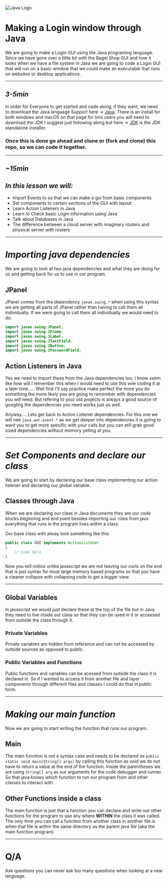 ![Java Logo](https://www.clipartkey.com/mpngs/m/107-1073107_java-programming-language-logo.png)
# Making a Login window through Java

We are going to make a Login GUI using the Java programing language. Since we have gone over a little bit with the Bagel Shop GUI and how it looks when we have a file system in Java we are going to code a Login GUI that will run on a basic window that we could make an executable that runs on websites or desktop applications.

***
## **_3-5min_**
In order for Everyone to get started and code along, if they want, we need to download the Java language Support here -> [Java](https://code.visualstudio.com/docs/languages/java).
There is an install for both windows and macOS on that page for linix users you will need to download the JDK I suggest just following along but here -> [JDK](https://www.oracle.com/java/technologies/javase-downloads.html) is the JDK standalone installer.

### Once this is done go ahead and clone or (fork and clone) this repo, so we can code it together.

---
## _~15min_

## **_In this lesson we will:_**
* Import Events to so that we can make a gui from basic components
* Set components to certain sections of the GUI with layout
* Learn Action Listeners in Java
* Learn to Check basic Login information using Java
* Talk about Databases in Java
* The difference between a cloud server with imaginary routers and physical server with routers

***
# **_Importing java dependencies_**
We are going to look at two java dependencies and what they are doing for us and getting back for us to use in our program.

## JPanel
JPanel comes from the dependency ```javax.swing.*``` when using this syntax we are getting all parts of JPanel rather than having to call them all individually. If we were going to call them all individually we would need to do:
```Java
import javax.swing.JPanel;
import javax.swing.JFrame;
import javax.swing.JLabel;
import javax.swing.JTextField;
import javax.swing.JButton;
import javax.swing.JPasswordField;
```

## Action Listeners in Java
Yes we need to import these from the Java dependencies too. I know seem like how will I remember this when I would need to use this wile coding it at a later time..... Well first I'll say practice make perfect the more you do something the more likely you are going to remember with dependencies you will need. But refering to your old projects is always a good source of googling the dependencies you need works just as well.

Anyway.... Lets get back to Action Listener dependencies. For this one we will nee ```java.awt.event.*``` as we get deeper into dependencies it is going to want you to get more specific with your calls but you can still grab good sized dependencies without memory yelling at you.

***

# **_Set Components and declare our class_**
We are going to start by declaring our base class implementing our action listener and declaring our global variable.

## Classes through Java
When we are declaring our class in Java documents they are our code blocks beginning and end point besides importing our roles from java everything that runs in the program lives within a class.

Our base class with alway look something like this:
```Java
public class GUI implements ActionListener 
{
    // Code Here
}
```
Now you will notice unlike javascript we are not leaving our curls on the end that is just syntax for most large memory based programs so that you have a cleaner collapse with collapsing code to get a bigger view.

---
## Global Variables
In javascript we would just declare these at the top of the file but in Java they need to live inside out class so that they can be used in it or accessed from outside the class through it.

### Private Variables
Private variables are hidden from reference and can not be accessed by outside sources as opposed to public.

### Public Variables and Functions
Public functions and variables can be acessed from outside the class it is declared in. So if I wanted to access it from another file and layer components through different files and classes I could do that in public form.

***

# **_Making our main function_**
Now we are going to start writing the function that runs our program.

## Main
The main function is not a syntax case and needs to be declared as ```public static void main(String[] args)``` by calling this function as void we do not have to return a value at the end of the function. Inside the parentheses we are using ```String[] arg``` as our arguments for the code debugger and runner. So that java knows which function to run our program from and other classes to interact with.

## Other Functions inside a class
The main function is just that a function you can declare and write out other functions for the program to use any where **WITHIN** the class it was called. The only time you can call a function from another class in another file is when that file is within the same directory as the parent java file (aka the main function program)

***

# Q/A
Ask questions you can never ask too many questions when looking at a new language.